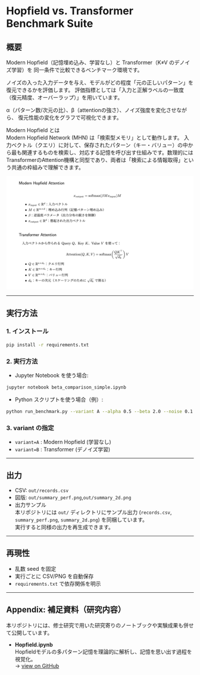 # Hopfield vs. Transformer Benchmark Suite

## 概要
Modern Hopfield（記憶埋め込み、学習なし）と Transformer（K≠V のデノイズ学習）を
同一条件で比較できるベンチマーク環境です。

ノイズの入った入力データを与え、モデルがどの程度「元の正しいパターン」を復元できるかを評価します。
評価指標としては「入力と正解ラベルの一致度（復元精度、オーバーラップ）」を用いています。

α（パターン数/次元の比）、β（attentionの強さ）、ノイズ強度を変化させながら、
復元性能の変化をグラフで可視化できます。


Modern Hopfield とは  
Modern Hopfield Network (MHN) は「検索型メモリ」として動作します。
入力ベクトル（クエリ）に対して、保存されたパターン（キー・バリュー）の中から最も関連するものを検索し、対応する記憶を呼び出す仕組みです。数理的にはTransformerのAttention機構と同型であり、両者は「検索による情報取得」という共通の枠組みで理解できます。

![MHN vs TF](docs/attention_cmp.png)

---

## 実行方法

### 1. インストール
```bash
pip install -r requirements.txt
```

### 2. 実行方法
- Jupyter Notebook を使う場合:
```bash
jupyter notebook beta_comparison_simple.ipynb
```

- Python スクリプトを使う場合（例）:
```bash
python run_benchmark.py --variant A --alpha 0.5 --beta 2.0 --noise 0.1
```

### 3. variant の指定
- `variant=A` : Modern Hopfield (学習なし)
- `variant=B` : Transformer (デノイズ学習)

---

## 出力
- CSV: `out/records.csv`
- 図版: `out/summary_perf.png`,`out/summary_2d.png`
- 出力サンプル  
本リポジトリには `out/` ディレクトリにサンプル出力
(`records.csv`, `summary_perf.png`, `summary_2d.png`) を同梱しています。  
実行すると同様の出力を再生成できます。

---

## 再現性
- 乱数 seed を固定
- 実行ごとに CSV/PNG を自動保存
- `requirements.txt` で依存関係を明示

---

## Appendix: 補足資料（研究内容）

本リポジトリには、修士研究で用いた研究寄りのノートブックや実験成果も併せて公開しています。

- **Hopfield.ipynb**  
  Hopfieldモデルの多パターン記憶を理論的に解析し、記憶を思い出す過程を視覚化。  
  → [view on GitHub](appendix/Hopfield.ipynb)
